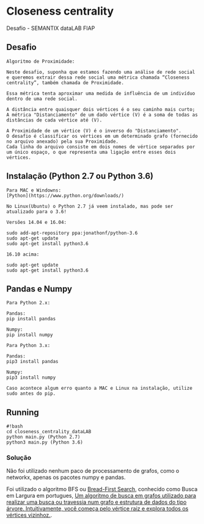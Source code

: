 # Closeness centrality #

Desafio - SEMANTIX dataLAB FIAP

## Desafio ##
```
Algoritmo de Proximidade:

Neste desafio, suponha que estamos fazendo uma análise de rede social e queremos extrair dessa rede social uma métrica chamada “Closeness centrality”, também chamada de Proximidade.

Essa métrica tenta aproximar uma medida de influência de um indivíduo dentro de uma rede social.

A distância entre quaisquer dois vértices é o seu caminho mais curto;
A métrica "Distanciamento" de um dado vértice (V) é a soma de todas as distâncias de cada vértice até (V).

A Proximidade de um vértice (V) é o inverso do "Distanciamento".
O desafio é classificar os vértices em um determinado grafo (fornecido no arquivo anexado) pela sua Proximidade. 
Cada linha do arquivo consiste em dois nomes de vértice separados por um único espaço, o que representa uma ligação entre esses dois vértices.
```

## Instalação (Python 2.7 ou Python 3.6) ##
```
Para MAC e Windowns:
[Python](https://www.python.org/downloads/)

No Linux(Ubuntu) o Python 2.7 já veem instalado, mas pode ser atualizado para o 3.6!

Versões 14.04 e 16.04:

sudo add-apt-repository ppa:jonathonf/python-3.6
sudo apt-get update
sudo apt-get install python3.6

16.10 acima:

sudo apt-get update
sudo apt-get install python3.6

```

## Pandas e Numpy ##
```
Para Python 2.x:

Pandas:
pip install pandas

Numpy:
pip install numpy

Para Python 3.x:

Pandas:
pip3 install pandas

Numpy:
pip3 install numpy

Caso acontece algum erro quanto a MAC e Linux na instalação, utilize sudo antes do pip.

```

## Running ##
```
#!bash
cd closeness_centrality_dataLAB
python main.py (Python 2.7)
python3 main.py (Python 3.6)
```

### Solução ###

Não foi utilizado nenhum paco de processamento de grafos, como o networkx, apenas os pacotes numpy e pandas.

Foi utilizado o algoritmo BFS ou [Bread-First Search](https://www.khanacademy.org/computing/computer-science/algorithms/breadth-first-search/a/the-breadth-first-search-algorithm), conhecido como Busca em Largura em portugues, [Um algoritmo de busca em grafos utilizado para realizar uma busca ou travessia num grafo e estrutura de dados do tipo árvore. Intuitivamente, você começa pelo vértice raiz e explora todos os vértices vizinhoz.](https://pt.wikipedia.org/wiki/Busca_em_largura).
